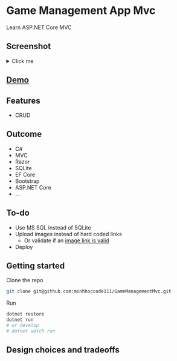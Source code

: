 # Game Management App Mvc

Learn ASP.NET Core MVC

## Screenshot

<details>
    <summary>Click me</summary>
</details>

## [Demo](https://github.com/minhhoccode111)

## Features

- CRUD

## Outcome

- C#
- MVC
- Razor
- SQLite
- EF Core
- Bootstrap
- ASP.NET Core
- ...

## To-do

- Use MS SQL instead of SQLite
- Upload images instead of hard coded links
  - Or validate if an [image link is valid](https://stackoverflow.com/questions/11082804/detecting-image-url-in-c-net)
- Deploy

## Getting started

Clone the repo

```bash
git clone git@github.com:minhhoccode111/GameManagementMvc.git
```

Run

```bash
dotnet restore
dotnet run
# or develop
# dotnet watch run
```

## Design choices and tradeoffs

<!---->
<!-- - Avoid using a `ICollection<>` field in Models for scalability and use ViewModels to pass needed data to Views instead -->
<!---->
<!-- Example connection between Game and Genre is many-to-many -->
<!---->
<!-- ```csharp -->
<!-- // Bad -->
<!-- public class Game -->
<!-- { -->
<!--     // ... fields -->
<!-- } -->
<!-- public class Genre -->
<!-- { -->
<!--     // ... fields -->
<!--     public ICollection<Game>? Games {get; set;} -->
<!-- } -->
<!-- // Good: Because the likelihood that a Game Model has infinite genres is low -->
<!-- public class Game -->
<!-- { -->
<!--     // ... fields -->
<!--     public ICollection<Genre>? Genres {get; set;} -->
<!-- } -->
<!-- public class Genre -->
<!-- { -->
<!--     // ... fields -->
<!-- } -->
<!-- ``` -->
<!---->
<!-- Similarly, connection between Company and Game is one-to-many -->
<!---->
<!-- ```csharp -->
<!-- // Bad -->
<!-- public class Game -->
<!-- { -->
<!--     // ... fields -->
<!-- } -->
<!-- public class Company -->
<!-- { -->
<!--     // ... fields -->
<!--     public ICollection<Game>? Games {get; set;} -->
<!-- } -->
<!-- // Good -->
<!-- public class Game -->
<!-- { -->
<!--     // ... fields -->
<!--     public Company Company {get; set;} -->
<!-- } -->
<!-- public class Company -->
<!-- { -->
<!--     // ... fields -->
<!-- } -->
<!-- ``` -->
